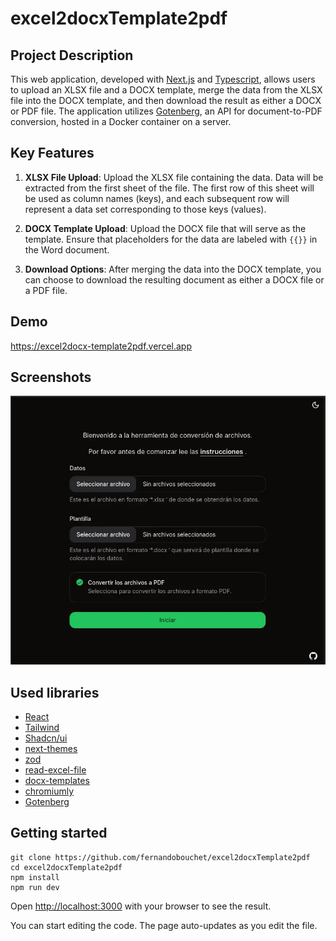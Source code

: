 # excel2docxTemplate2pdf

## Project Description

This web application, developed with [Next.js](https://nextjs.org/) and [Typescript](https://www.typescriptlang.org/), allows users to upload an XLSX file and a DOCX template, merge the data from the XLSX file into the DOCX template, and then download the result as either a DOCX or PDF file. The application utilizes [Gotenberg](https://gotenberg.dev), an API for document-to-PDF conversion, hosted in a Docker container on a server.

## Key Features

1. **XLSX File Upload**: Upload the XLSX file containing the data. Data will be extracted from the first sheet of the file. The first row of this sheet will be used as column names (keys), and each subsequent row will represent a data set corresponding to those keys (values).

2. **DOCX Template Upload**: Upload the DOCX file that will serve as the template. Ensure that placeholders for the data are labeled with `{{}}` in the Word document.

3. **Download Options**: After merging the data into the DOCX template, you can choose to download the resulting document as either a DOCX file or a PDF file.

## Demo

https://excel2docx-template2pdf.vercel.app

## Screenshots

![App Screenshot](https://raw.githubusercontent.com/fernandobouchet/excel2docxTemplate2pdf/main/preview.webp)


## Used libraries

- [React](https://reactjs.org/)
- [Tailwind](https://tailwindcss.com/)
- [Shadcn/ui](https://ui.shadcn.com/)
- [next-themes](https://www.npmjs.com/package/next-themes)
- [zod](https://zod.dev/)
- [read-excel-file](https://www.npmjs.com/package/read-excel-file)
- [docx-templates](https://www.npmjs.com/package/docx-templates)
- [chromiumly](https://www.npmjs.com/package/chromiumly)
- [Gotenberg](https://gotenberg.dev)


## Getting started

```
git clone https://github.com/fernandobouchet/excel2docxTemplate2pdf
cd excel2docxTemplate2pdf
npm install
npm run dev
```

Open [http://localhost:3000](http://localhost:3000) with your browser to see the result.

You can start editing the code. The page auto-updates as you edit the file.

